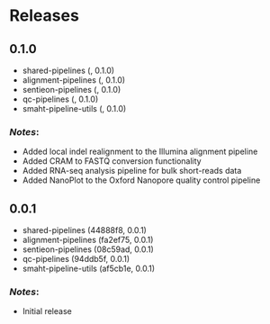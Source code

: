 # Releases

## 0.1.0
* shared-pipelines (, 0.1.0)
* alignment-pipelines (, 0.1.0)
* sentieon-pipelines (, 0.1.0)
* qc-pipelines (, 0.1.0)
* smaht-pipeline-utils (, 0.1.0)

### *Notes*:
* Added local indel realignment to the Illumina alignment pipeline
* Added CRAM to FASTQ conversion functionality
* Added RNA-seq analysis pipeline for bulk short-reads data
* Added NanoPlot to the Oxford Nanopore quality control pipeline

## 0.0.1
* shared-pipelines (44888f8, 0.0.1)
* alignment-pipelines (fa2ef75, 0.0.1)
* sentieon-pipelines (08c59ad, 0.0.1)
* qc-pipelines (94ddb5f, 0.0.1)
* smaht-pipeline-utils (af5cb1e, 0.0.1)

### *Notes*:
* Initial release
